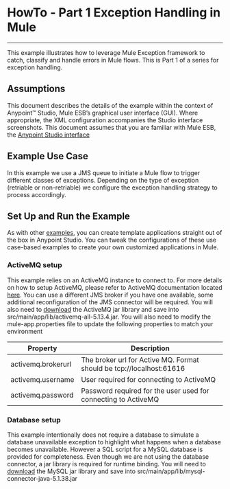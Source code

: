 
# HowTo - Part 1 Exception Handling in Mule #
***
This example illustrates how to leverage Mule Exception framework to catch, classify and handle errors in Mule flows. This is Part 1 of a series for exception handling.

## Assumptions ##
This document describes the details of the example within the context of Anypoint™ Studio, Mule ESB’s graphical user interface (GUI). Where appropriate, the XML configuration accompanies the Studio interface
screenshots. This document assumes that you are familiar with Mule ESB, the [Anypoint Studio interface](http://www.mulesoft.org/documentation/display/current/Anypoint+Studio+Essentials)

## Example Use Case ##
In this example we use a JMS queue to initiate a Mule flow to trigger different classes of exceptions. Depending on the type of exception (retriable or non-retriable) we configure the exception handling strategy to process accordingly.

## Set Up and Run the Example ##
As with other [examples](https://www.mulesoft.com/exchange#!/?types=example), you can create template applications straight out of the box in Anypoint Studio. You can tweak the configurations of these use case-based examples to create your own customized applications in Mule.

### ActiveMQ setup ###
This example relies on an ActiveMQ instance to connect to. For more details on how to setup ActiveMQ, please refer to ActiveMQ documentation located [here](https://activemq.org). You can use a different JMS broker if you have one available, some additional reconfiguration of the JMS connector will be required. You will also need to [download](http://central.maven.org/maven2/org/apache/activemq/activemq-all/5.13.4/activemq-all-5.13.4.jar) the ActiveMQ jar library and save into src/main/app/lib/activemq-all-5.13.4.jar. You will also need to modify the mule-app.properties file to update the following properties to match your environment

| Property | Description |
|----------|-------------|
| activemq.brokerurl | The broker url for Active MQ. Format should be tcp://localhost:61616 |
| activemq.username  | User required for connecting to ActiveMQ |
| activemq.password  | Password required for the user used for connecting to ActiveMQ |

### Database setup ###

This example intentionally does not require a database to simulate a database unavailable exception to highlight what happens when a database becomes unavailable. However a SQL script for a MySQL database is provided for completeness. Even though we are not using the database connector, a jar library is required for runtime binding. You will need to [download](http://central.maven.org/maven2/mysql/mysql-connector-java/5.1.38/mysql-connector-java-5.1.38.jar) the MySQL jar library and save into src/main/app/lib/mysql-connector-java-5.1.38.jar
